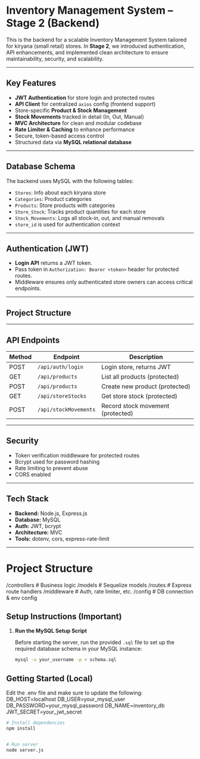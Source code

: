 # Inventory Management System – Stage 2 (Backend)

This is the backend for a scalable Inventory Management System tailored for kiryana (small retail) stores. In **Stage 2**, we introduced authentication, API enhancements, and implemented clean architecture to ensure maintainability, security, and scalability.

---

## Key Features

- **JWT Authentication** for store login and protected routes
- **API Client** for centralized `axios` config (frontend support)
- Store-specific **Product & Stock Management**
- **Stock Movements** tracked in detail (In, Out, Manual)
- **MVC Architecture** for clean and modular codebase
- **Rate Limiter & Caching** to enhance performance
- Secure, token-based access control
- Structured data via **MySQL relational database**

---

## Database Schema

The backend uses MySQL with the following tables:

- `Stores`: Info about each kiryana store
- `Categories`: Product categories
- `Products`: Store products with categories
- `Store_Stock`: Tracks product quantities for each store
- `Stock_Movements`: Logs all stock-in, out, and manual removals
-  `store_id` is used for authentication context

---

##  Authentication (JWT)

- **Login API** returns a JWT token.
- Pass token in `Authorization: Bearer <token>` header for protected routes.
- Middleware ensures only authenticated store owners can access critical endpoints.

---

##  Project Structure


---

##  API Endpoints

| Method | Endpoint               | Description                      |
|--------|------------------------|----------------------------------|
| POST   | `/api/auth/login`      | Login store, returns JWT         |
| GET    | `/api/products`        | List all products (protected)    |
| POST   | `/api/products`        | Create new product (protected)   |
| GET    | `/api/storeStocks`     | Get store stock (protected)      |
| POST   | `/api/stockMovements`  | Record stock movement (protected) |

---

##  Security

- Token verification middleware for protected routes
- Bcrypt used for password hashing
- Rate limiting to prevent abuse
- CORS enabled

---

##  Tech Stack

- **Backend:** Node.js, Express.js
- **Database:** MySQL
- **Auth:** JWT, bcrypt
- **Architecture:** MVC
- **Tools:** dotenv, cors, express-rate-limit

---
# Project Structure
/controllers       # Business logic
/models            # Sequelize models
/routes            # Express route handlers
/middleware        # Auth, rate limiter, etc.
/config            # DB connection & env config


## Setup Instructions (Important)

1. **Run the MySQL Setup Script**

   Before starting the server, run the provided `.sql` file to set up the required database schema in your MySQL instance:

   ```bash
   mysql -u your_username -p < schema.sql
##  Getting Started (Local)
Edit the .env file and make sure to update the following:
DB_HOST=localhost
DB_USER=your_mysql_user
DB_PASSWORD=your_mysql_password
DB_NAME=inventory_db
JWT_SECRET=your_jwt_secret
```bash
# Install dependencies
npm install


# Run server
node server.js


